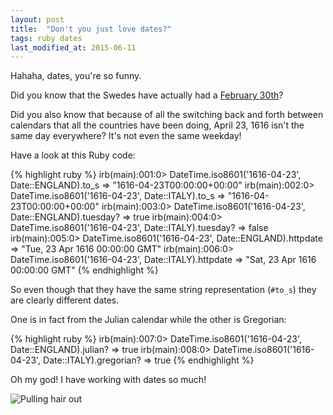 ```yaml
---
layout: post
title:  "Don't you just love dates?"
tags: ruby dates
last_modified_at: 2015-06-11
---
```


Hahaha, dates, you're so funny.

Did you know that the Swedes have actually had a [February 30th](https://en.wikipedia.org/wiki/February_30)?

Did you also know that because of all the switching back and forth between calendars that all the countries have been doing, April 23, 1616 isn't the same day everywhere?
It's not even the same weekday!

Have a look at this Ruby code:

{% highlight ruby %}
irb(main):001:0> DateTime.iso8601('1616-04-23', Date::ENGLAND).to_s
=> "1616-04-23T00:00:00+00:00"
irb(main):002:0> DateTime.iso8601('1616-04-23', Date::ITALY).to_s
=> "1616-04-23T00:00:00+00:00"
irb(main):003:0> DateTime.iso8601('1616-04-23', Date::ENGLAND).tuesday?
=> true
irb(main):004:0> DateTime.iso8601('1616-04-23', Date::ITALY).tuesday?
=> false
irb(main):005:0> DateTime.iso8601('1616-04-23', Date::ENGLAND).httpdate
=> "Tue, 23 Apr 1616 00:00:00 GMT"
irb(main):006:0> DateTime.iso8601('1616-04-23', Date::ITALY).httpdate
=> "Sat, 23 Apr 1616 00:00:00 GMT"
{% endhighlight %}

So even though that they have the same string representation (`#to_s`) they are clearly different dates.

One is in fact from the Julian calendar while the other is Gregorian:

{% highlight ruby %}
irb(main):007:0> DateTime.iso8601('1616-04-23', Date::ENGLAND).julian?
=> true
irb(main):008:0> DateTime.iso8601('1616-04-23', Date::ITALY).gregorian?
=> true
{% endhighlight %}

Oh my god! I have working with dates so much!

![Pulling hair out](http://ivanglima.com/wp-content/uploads/2012/03/PullingHairOut.jpeg)
